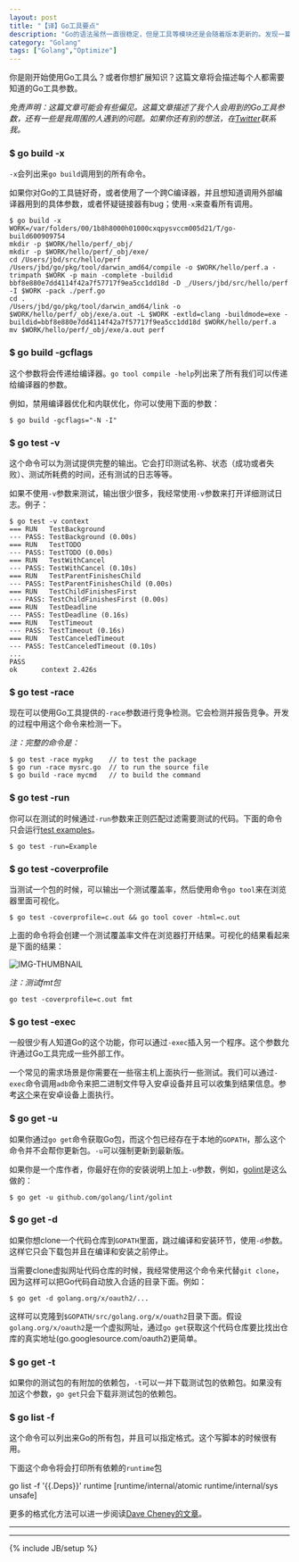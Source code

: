 ```yaml
---
layout: post
title: "【译】Go工具要点"
description: "Go的语法虽然一直很稳定，但是工具等模块还是会随着版本更新的。发现一篇不错的文章，果断翻译之。"
category: "Golang"
tags: ["Golang","Optimize"]
---
```


你是刚开始使用Go工具么？或者你想扩展知识？这篇文章将会描述每个人都需要知道的Go工具参数。

*免责声明：这篇文章可能会有些偏见。这篇文章描述了我个人会用到的Go工具参数，还有一些是我周围的人遇到的问题。如果你还有别的想法，在[Twitter](https://twitter.com/rakyll)联系我。*

### $ go build -x

`-x`会列出来`go build`调用到的所有命令。

如果你对Go的工具链好奇，或者使用了一个跨C编译器，并且想知道调用外部编译器用到的具体参数，或者怀疑链接器有bug；使用`-x`来查看所有调用。

	$ go build -x
	WORK=/var/folders/00/1b8h8000h01000cxqpysvccm005d21/T/go-build600909754
	mkdir -p $WORK/hello/perf/_obj/
	mkdir -p $WORK/hello/perf/_obj/exe/
	cd /Users/jbd/src/hello/perf
	/Users/jbd/go/pkg/tool/darwin_amd64/compile -o $WORK/hello/perf.a -trimpath $WORK -p main -complete -buildid bbf8e880e7dd4114f42a7f57717f9ea5cc1dd18d -D _/Users/jbd/src/hello/perf -I $WORK -pack ./perf.go
	cd .
	/Users/jbd/go/pkg/tool/darwin_amd64/link -o $WORK/hello/perf/_obj/exe/a.out -L $WORK -extld=clang -buildmode=exe -buildid=bbf8e880e7dd4114f42a7f57717f9ea5cc1dd18d $WORK/hello/perf.a
	mv $WORK/hello/perf/_obj/exe/a.out perf

### $ go build -gcflags

这个参数将会传递给编译器。`go tool compile -help`列出来了所有我们可以传递给编译器的参数。

例如，禁用编译器优化和内联优化，你可以使用下面的参数：

	$ go build -gcflags="-N -I"

### $ go test -v

这个命令可以为测试提供完整的输出。它会打印测试名称、状态（成功或者失败）、测试所耗费的时间，还有测试的日志等等。

如果不使用`-v`参数来测试，输出很少很多，我经常使用`-v`参数来打开详细测试日志。例子：

	$ go test -v context
	=== RUN   TestBackground
	--- PASS: TestBackground (0.00s)
	=== RUN   TestTODO
	--- PASS: TestTODO (0.00s)
	=== RUN   TestWithCancel
	--- PASS: TestWithCancel (0.10s)
	=== RUN   TestParentFinishesChild
	--- PASS: TestParentFinishesChild (0.00s)
	=== RUN   TestChildFinishesFirst
	--- PASS: TestChildFinishesFirst (0.00s)
	=== RUN   TestDeadline
	--- PASS: TestDeadline (0.16s)
	=== RUN   TestTimeout
	--- PASS: TestTimeout (0.16s)
	=== RUN   TestCanceledTimeout
	--- PASS: TestCanceledTimeout (0.10s)
	...
	PASS
	ok  	context	2.426s

### $ go test -race

现在可以使用Go工具提供的`-race`参数进行竞争检测。它会检测并报告竞争。开发的过程中用这个命令来检测一下。

*注：完整的命令是：*

	$ go test -race mypkg    // to test the package
	$ go run -race mysrc.go  // to run the source file
	$ go build -race mycmd   // to build the command

### $ go test -run

你可以在测试的时候通过`-run`参数来正则匹配过滤需要测试的代码。下面的命令只会运行[test examples](https://blog.golang.org/examples)。

	$ go test -run=Example

### $ go test -coverprofile

当测试一个包的时候，可以输出一个测试覆盖率，然后使用命令`go tool`来在浏览器里面可视化。

	$ go test -coverprofile=c.out && go tool cover -html=c.out

上面的命令将会创建一个测试覆盖率文件在浏览器打开结果。可视化的结果看起来是下面的结果：

![IMG-THUMBNAIL](https://golang.rakyll.org/img/context-coverage.png)

*注：测试fmt包*

	go test -coverprofile=c.out fmt

### $ go test -exec

一般很少有人知道Go的这个功能，你可以通过`-exec`插入另一个程序。这个参数允许通过Go工具完成一些外部工作。

一个常见的需求场景是你需要在一些宿主机上面执行一些测试。我们可以通过`-exec`命令调用`adb`命令来把二进制文件导入安卓设备并且可以收集到结果信息。参考[这个](https://github.com/golang/go/blob/master/misc/android/go_android_exec.go)来在安卓设备上面执行。

### $ go get -u

如果你通过`go get`命令获取Go包，而这个包已经存在于本地的`GOPATH`，那么这个命令并不会帮你更新包。`-u`可以强制更新到最新版。

如果你是一个库作者，你最好在你的安装说明上加上`-u`参数，例如，[golint](https://github.com/golang/lint#installation)是这么做的：

	$ go get -u github.com/golang/lint/golint

### $ go get -d

如果你想clone一个代码仓库到`GOPATH`里面，跳过编译和安装环节，使用`-d`参数。这样它只会下载包并且在编译和安装之前停止。

当需要clone虚拟网址代码仓库的时候，我经常使用这个命令来代替`git clone`，因为这样可以把Go代码自动放入合适的目录下面。例如：

	$ go get -d golang.org/x/oauth2/...

这样可以克隆到`$GOPATH/src/golang.org/x/ouath2`目录下面。假设`golang.org/x/oauth2`是一个虚拟网址，通过`go get`获取这个代码仓库要比找出仓库的真实地址(go.googlesource.com/oauth2)更简单。

### $ go get -t

如果你的测试包的有附加的依赖包，`-t`可以一并下载测试包的依赖包。如果没有加这个参数，`go get`只会下载非测试包的依赖包。

### $ go list -f

这个命令可以列出来Go的所有包，并且可以指定格式。这个写脚本的时候很有用。

下面这个命令将会打印所有依赖的`runtime`包

go list -f '{{.Deps}}' runtime
[runtime/internal/atomic runtime/internal/sys unsafe]

更多的格式化方法可以进一步阅读[Dave Cheney的文章](http://dave.cheney.net/2014/09/14/go-list-your-swiss-army-knife)。

---



---

{% include JB/setup %}
